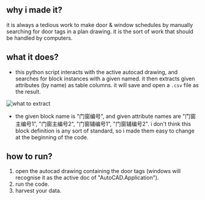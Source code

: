 ## why i made it?
it is always a tedious work to make door & window schedules by manually searching for door tags in a plan drawing. it is the sort of work that should be handled by computers.

## what it does?
- this python script interacts with the active autocad drawing, and searches for block instances with a given named. it then extracts given attributes (by name) as table columns.
it will save and open a `.csv` file as the result.

![what to extract](https://github.com/zhihangfu/door_schedule/assets/35970192/39e5a268-f023-4bfd-9411-a9eb7f2cb742)

- the given block name is "门窗编号", and given attribute names are "门窗主编号1", "门窗主编号2", "门窗辅编号1", "门窗辅编号2". i don't think this block definition is any sort of standard, so i made them easy to change at the beginning of the code.

## how to run?

1. open the autocad drawing containing the door tags (windows will recognise it as the active doc of "AutoCAD.Application").
2. run the code.
3. harvest your data.
